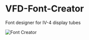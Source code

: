 # VFD-Font-Creator
Font designer for IV-4 display tubes

![Font Creator](https://i.imgur.com/e0U649P.png])
